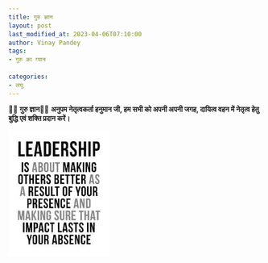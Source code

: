 ```yaml
---
title: गुरु ज्ञान
layout: post
last_modified_at: 2023-04-06T07:10:00
author: Vinay Pandey
tags:
- गुरु का ग्यान

categories:
- लघु
---
```

🙏🌷 **गुरु ज्ञान**🌷🙏
**अनुपम नेतृत्वकर्ता हनुमान जी, हम सभी को अपनी अपनी जगह, दायित्व वहन में नेतृत्व हेतु बुद्धि एवं शक्ति प्रदान करें।**


![IMG-20230406-WA0001.jpg](/images/IMG-20230406-WA0001.jpg)

